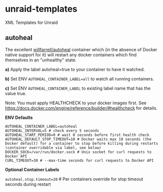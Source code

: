 # unraid-templates

XML Templates for Unraid

## autoheal

The excellent [willfarrell/autoheal](https://hub.docker.com/r/willfarrell/autoheal) container which (in the absence of Docker native support for it) will restart any docker containers which find themselves in an "unhealthy" state.

**a)** Apply the label autoheal=true to your container to have it watched.

**b)** Set ENV `AUTOHEAL_CONTAINER_LABEL=all` to watch all running containers.

**c)** Set ENV `AUTOHEAL_CONTAINER_LABEL` to existing label name that has the value true.

Note: You must apply HEALTHCHECK to your docker images first. See https://docs.docker.com/engine/reference/builder/#healthcheck for details.

**ENV Defaults**

```env
AUTOHEAL_CONTAINER_LABEL=autoheal
AUTOHEAL_INTERVAL=5 # check every 5 seconds
AUTOHEAL_START_PERIOD=0 # wait 0 seconds before first health check
AUTOHEAL_DEFAULT_STOP_TIMEOUT=10 # Docker waits max 10 seconds (the Docker default) for a container to stop before killing during restarts (container overridable via label, see below)
DOCKER_SOCK=/var/run/docker.sock # Unix socket for curl requests to Docker API
CURL_TIMEOUT=30 # --max-time seconds for curl requests to Docker API
```

**Optional Container Labels**

`autoheal.stop.timeout=20` # Per containers override for stop timeout seconds during restart

